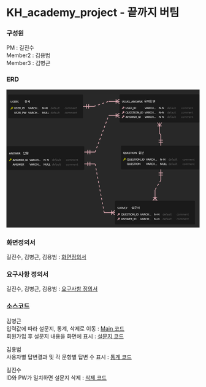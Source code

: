 # KH_academy_project - 끝까지 버팀

### 구성원
PM : 길진수  
Member2 : 김용범  
Member3 : 김병근

### ERD  
![ERD](./refers/KH_Project_erd/KH_Project.png)
### 화면정의서
길진수, 김병근, 김용범 : [화면정의서](./refers/%ED%99%94%EB%A9%B4%EC%A0%95%EC%9D%98%EC%84%9C_%EB%81%9D%EA%B9%8C%EC%A7%80%EB%B2%84%ED%8C%80.pdf)
### 요구사항 정의서
길진수, 김병근, 김용범 : [요구사항 정의서](./refers/%EC%9A%94%EA%B5%AC%EC%82%AC%ED%95%AD%EC%A0%95%EC%9D%98%EC%84%9C_%EB%81%9D%EA%B9%8C%EC%A7%80%EB%B2%84%ED%8C%80.xlsx%20-%201%EC%B0%A8%20%EC%A0%95%EC%9D%98%EC%84%9C.pdf)
### 소스코드
김병근   
입력값에 따라 설문지, 통계, 삭제로 이동 : [Main 코드](./src/CarMain.java)  
회원가입 후 설문지 내용을 화면에 표시 : [설문지 코드](./src/CarSurvey.java)

김용범  
사용자별 답변결과 및 각 문항별 답변 수 표시 : [통계 코드](./src/CarStats.java)

길진수  
ID와 PW가 일치하면 설문지 삭제 : [삭제 코드](./src/CarDelete.java)
